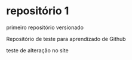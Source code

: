 # repositório 1 
 primeiro repositório versionado

Repositório de teste para aprendizado de Github

teste de alteração no site
